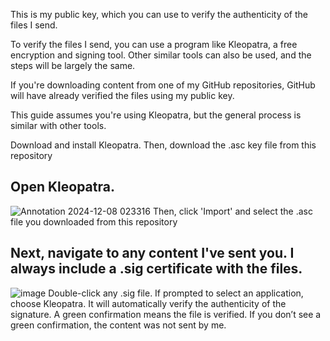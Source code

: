 This is my public key, which you can use to verify the authenticity of the files I send. 

To verify the files I send, you can use a program like Kleopatra, a free encryption and signing tool. Other similar tools can also be used, and the steps will be largely the same.

If you're downloading content from one of my GitHub repositories, GitHub will have already verified the files using my public key.

This guide assumes you're using Kleopatra, but the general process is similar with other tools.

Download and install Kleopatra. Then, download the .asc key file from this repository

Open Kleopatra.
---------------
![Annotation 2024-12-08 023316](https://github.com/user-attachments/assets/9293299a-608b-4f93-b628-414ee7727908)
Then, click 'Import' and select the .asc file you downloaded from this repository

Next, navigate to any content I've sent you. I always include a .sig certificate with the files.
------------------------------------------------------------------------------------------------
![image](https://github.com/user-attachments/assets/0e7f1298-994e-490f-84f4-f53ac7110204)
Double-click any .sig file. If prompted to select an application, choose Kleopatra. It will automatically verify the authenticity of the signature. A green confirmation means the file is verified. If you don’t see a green confirmation, the content was not sent by me.

